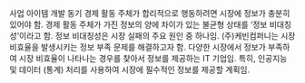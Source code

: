 사업 아이템 개발 동기
경제 활동 주체가 합리적으로 행동하려면 시장에 정보가 충분히 있어야 함. 경제 활동 주체가 가진 정보의 양에 차이가 있는 불균형 상태를 ‘정보 비대칭성'이라고 함. 정보 비대칭성은 시장 실패의 주요 원인 중 하나임. (주)케빈컴퍼니는 시장 비효율을 발생시키는 정보 부족 문제를 해결하고자 함. 다양한 시장에서 정보가 부족하여 시장 비효율이 나타나는 경우를 찾아서 정보를 제공하는 IT 기업임. 특히, 인공지능 및 데이터 (통계) 처리를 사용하여 시장에 필수적인 정보를 제공할 계획임.  

